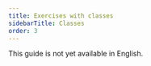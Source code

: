 ```yaml
---
title: Exercises with classes
sidebarTitle: Classes
order: 3
---
```


This guide is not yet available in English.
